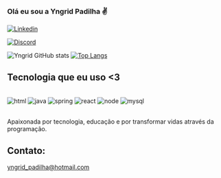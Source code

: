 ### Olá eu sou a Yngrid Padilha ✌️

[![Linkedin](https://img.shields.io/badge/LinkedIn-0077B5?style=for-the-badge&logo=linkedin&logoColor=white)](https://www.linkedin.com/in/yngrid-padilha-8ba3601a5/)

[![Discord](https://img.shields.io/badge/Discord-7289DA?style=for-the-badge&logo=discord&logoColor=white)](https://discord.com/channels/Yngrid%20Padilha#4744)

![Yngrid GitHub stats](https://github-readme-stats.vercel.app/api?username=yngridp&show_icons=true&theme=dracula)
[![Top Langs](https://github-readme-stats.vercel.app/api/top-langs/?username=yngridp)](https://github.com/anuraghazra/github-readme-stats)

## Tecnologia que eu uso <3

<div style="display: inline_block"><br/> 
<img aign="center" alt=html src="https://img.shields.io/badge/HTML5-E34F26?style=for-the-badge&logo=html5&logoColor=white"/>
<img aign="center" alt=java src="https://img.shields.io/badge/Java-ED8B00?style=for-the-badge&logo=openjdk&logoColor=white"/>
<img aign="center" alt=spring src="https://img.shields.io/badge/Spring-6DB33F?style=for-the-badge&logo=spring&logoColor=white"/>
<img aign="center" alt=react src="https://img.shields.io/badge/React-20232A?style=for-the-badge&logo=react&logoColor=61DAFB"/>
<img aign="center" alt=node src="https://img.shields.io/badge/Node.js-43853D?style=for-the-badge&logo=node.js&logoColor=white"/>
<img aign="center" alt=mysql src="https://img.shields.io/badge/MySQL-00000F?style=for-the-badge&logo=mysql&logoColor=white"/>
  

</div><br/>

Apaixonada por tecnologia, educação e por transformar vidas através da programação.

## Contato:
yngrid_padilha@hotmail.com

